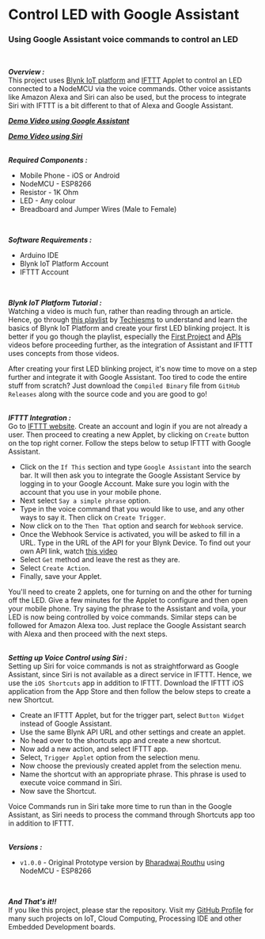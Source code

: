 # Control LED with Google Assistant  
### Using Google Assistant voice commands to control an LED  
<br/>

***Overview :***  
This project uses [Blynk IoT platform](https://blynk.io/) and [IFTTT](https://ifttt.com/) Applet to control an LED connected to a NodeMCU via the voice commands. Other voice assistants like Amazon Alexa and Siri can also be used, but the process to integrate Siri with IFTTT is a bit different to that of Alexa and Google Assistant.  

***[Demo Video using Google Assistant](https://drive.google.com/file/d/1Ap0asXn5fzk9Gp_PYVL1dQUu67VbGFpF/view?usp=sharing)***  

***[Demo Video using Siri](https://drive.google.com/file/d/1Ao74JyMBc-s_uZpbO1YhAH_GObMIryAo/view?usp=sharing)***  
<br/>

***Required Components :***  
- Mobile Phone - iOS or Android
- NodeMCU - ESP8266
- Resistor - 1K Ohm
- LED - Any colour
- Breadboard and Jumper Wires (Male to Female)  
<br/>

***Software Requirements :***
- Arduino IDE
- Blynk IoT Platform Account
- IFTTT Account  
<br/>

***Blynk IoT Platform Tutorial :***  
Watching a video is much fun, rather than reading through an article. Hence, go through [this playlist](https://www.youtube.com/playlist?list=PLruzZCuhcsGNrSxeWer6C0vff7hq37Num) by [Techiesms](https://www.youtube.com/channel/UC7raRsx4ojx3cyXT3x9-PuQ) to understand and learn the basics of Blynk IoT Platform and create your first LED blinking project. It is better if you go though the playlist, especially the [First Project](https://www.youtube.com/watch?v=IKbbvEzZ7wg&list=PLruzZCuhcsGNrSxeWer6C0vff7hq37Num&index=2) and [APIs](https://www.youtube.com/watch?v=uPMibJhrtjE&list=PLruzZCuhcsGNrSxeWer6C0vff7hq37Num&index=5) videos before proceeding further, as the integration of Assistant and IFTTT uses concepts from those videos.  

After creating your first LED blinking project, it's now time to move on a step further and integrate it with Google Assistant. Too tired to code the entire stuff from scratch? Just download the `Compiled Binary` file from `GitHub Releases` along with the source code and you are good to go!  
<br/>

***IFTTT Integration :***  
Go to [IFTTT website](https://ifttt.com/). Create an account and login if you are not already a user. Then proceed to creating a new Applet, by clicking on `Create` button on the top right corner. Follow the steps below to setup IFTTT with Google Assistant.  
- Click on the `If This` section and type `Google Assistant` into the search bar. It will then ask you to integrate the Google Assistant Service by logging in to your Google Account. Make sure you login with the account that you use in your mobile phone.
- Next select `Say a simple phrase` option.
- Type in the voice command that you would like to use, and any other ways to say it. Then click on `Create Trigger`.
- Now click on to the `Then That` option and search for `Webhook` service.
- Once the Webhook Service is activated, you will be asked to fill in a URL. Type in the URL of the API for your Blynk Device. To find out your own API link, watch [this video](https://www.youtube.com/watch?v=uPMibJhrtjE&list=PLruzZCuhcsGNrSxeWer6C0vff7hq37Num&index=5)
- Select `Get` method and leave the rest as they are.
- Select `Create Action`. 
- Finally, save your Applet.  

You'll need to create 2 applets, one for turning on and the other for turning off the LED. Give a few minutes for the Applet to configure and then open your mobile phone. Try saying the phrase to the Assistant and voila, your LED is now being controlled by voice commands. Similar steps can be followed for Amazon Alexa too. Just replace the Google Assistant search with Alexa and then proceed with the next steps.  
<br/>

***Setting up Voice Control using Siri :***  
Setting up Siri for voice commands is not as straightforward as Google Assistant, since Siri is not available as a direct service in IFTTT. Hence, we use the `iOS Shortcuts` app in addition to IFTTT. Download the IFTTT iOS application from the App Store and then follow the below steps to create a new Shortcut.  
- Create an IFTTT Applet, but for the trigger part, select `Button Widget` instead of Google Assistant. 
- Use the same Blynk API URL and other settings and create an applet.
- No head over to the shortcuts app and create a new shortcut. 
- Now add a new action, and select IFTTT app. 
- Select, `Trigger Applet` option from the selection menu.
- Now choose the previously created applet from the selection menu. 
- Name the shortcut with an appropriate phrase. This phrase is used to execute voice command in Siri.
- Now save the Shortcut.  

Voice Commands run in Siri take more time to run than in the Google Assistant, as Siri needs to process the command through Shortcuts app too in addition to IFTTT.  
<br/>

***Versions :***
- `v1.0.0` - Original Prototype version by [Bharadwaj Routhu](https://github.com/Bharadwaj-R) using NodeMCU - ESP8266  
<br/>

***And That's it!!***  
If you like this project, please star the repository. Visit my [GitHub Profile](https://github.com/Bharadwaj-R) for many such projects on IoT, Cloud Computing, Processing IDE and other Embedded Development boards. 
